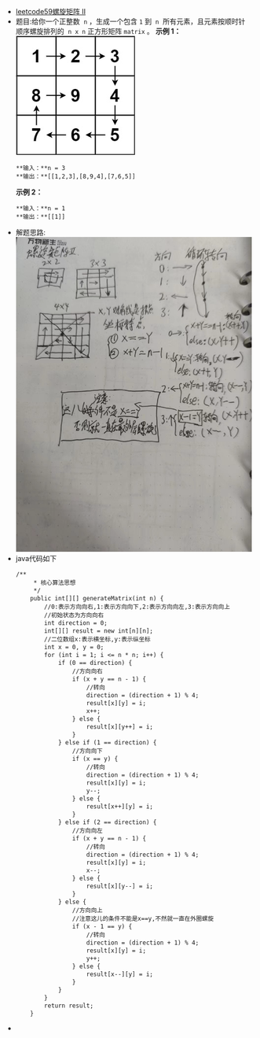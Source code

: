 - [leetcode59螺旋矩阵 II](https://leetcode.cn/problems/spiral-matrix-ii/)
- 题目:给你一个正整数  `n` ，生成一个包含 `1` 到  `n`  所有元素，且元素按顺时针顺序螺旋排列的  `n x n` 正方形矩阵 `matrix` 。
  **示例 1：**
  ![image.png](../assets/image_1656476233255_0.png)
  ```
  **输入：**n = 3
  **输出：**[[1,2,3],[8,9,4],[7,6,5]]
  ```
  **示例 2：**
  ```
  **输入：**n = 1
  **输出：**[[1]]
  ```
- 解题思路:
  ![image.png](../assets/image_1656476320739_0.png)
- java代码如下
  ```
  /**
       * 核心算法思想
       */
      public int[][] generateMatrix(int n) {
          //0:表示方向向右,1:表示方向向下,2:表示方向向左,3:表示方向向上
          //初始状态为方向向右
          int direction = 0;
          int[][] result = new int[n][n];
          //二位数组x:表示横坐标,y:表示纵坐标
          int x = 0, y = 0;
          for (int i = 1; i <= n * n; i++) {
              if (0 == direction) {
                  //方向向右
                  if (x + y == n - 1) {
                      //转向
                      direction = (direction + 1) % 4;
                      result[x][y] = i;
                      x++;
                  } else {
                      result[x][y++] = i;
                  }
              } else if (1 == direction) {
                  //方向向下
                  if (x == y) {
                      //转向
                      direction = (direction + 1) % 4;
                      result[x][y] = i;
                      y--;
                  } else {
                      result[x++][y] = i;
                  }
              } else if (2 == direction) {
                  //方向向左
                  if (x + y == n - 1) {
                      //转向
                      direction = (direction + 1) % 4;
                      result[x][y] = i;
                      x--;
                  } else {
                      result[x][y--] = i;
                  }
              } else {
                  //方向向上
                  //注意这儿的条件不能是x==y,不然就一直在外圈螺旋
                  if (x - 1 == y) {
                      //转向
                      direction = (direction + 1) % 4;
                      result[x][y] = i;
                      y++;
                  } else {
                      result[x--][y] = i;
                  }
              }
          }
          return result;
      }
  ```
-